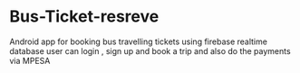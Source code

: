 # Bus-Ticket-resreve
Android app for booking bus travelling tickets using firebase realtime database
user can login , sign up and book a trip and also do the payments via MPESA
